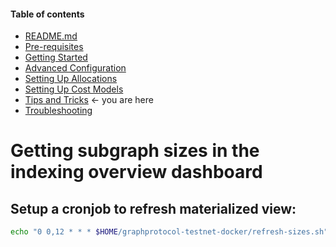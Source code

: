 #### Table of contents

- [README.md](https://github.com/StakeSquid/graphprotocol-mainnet-docker/blob/master/README.md)
- [Pre-requisites](https://github.com/StakeSquid/graphprotocol-mainnet-docker/blob/master/docs/pre-requisites.md)
- [Getting Started](https://github.com/StakeSquid/graphprotocol-mainnet-docker/blob/master/docs/getting-started.md)
- [Advanced Configuration](https://github.com/StakeSquid/graphprotocol-mainnet-docker/blob/master/docs/advanced-config.md)
- [Setting Up Allocations](https://github.com/StakeSquid/graphprotocol-mainnet-docker/blob/master/docs/allocations.md)
- [Setting Up Cost Models](https://github.com/StakeSquid/graphprotocol-mainnet-docker/blob/master/docs/costmodels.md)
- [Tips and Tricks](https://github.com/StakeSquid/graphprotocol-mainnet-docker/blob/master/docs/tips.md) <- you are here
- [Troubleshooting](https://github.com/StakeSquid/graphprotocol-mainnet-docker/blob/master/docs/troubleshooting.md)


# Getting subgraph sizes in the indexing overview dashboard

## Setup a cronjob to refresh materialized view:

```bash
echo "0 0,12 * * * $HOME/graphprotocol-testnet-docker/refresh-sizes.sh" | crontab -
```
